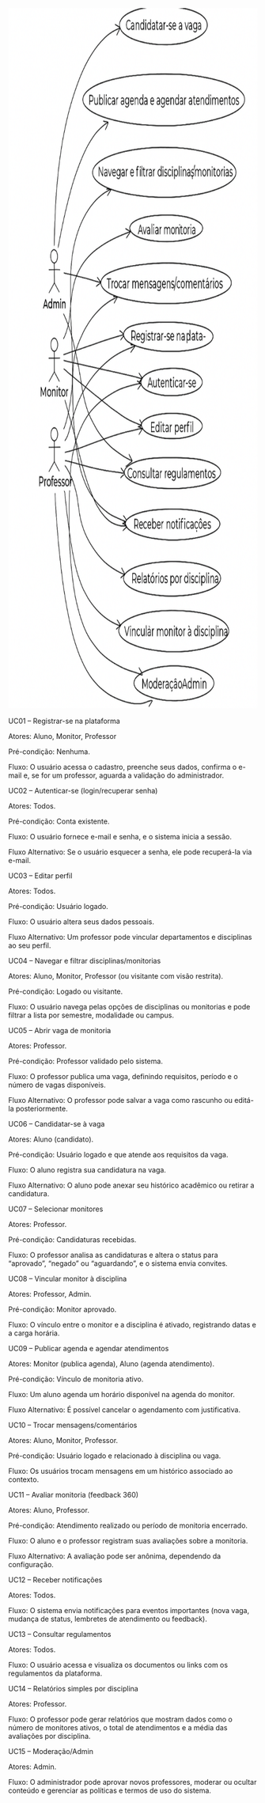 <img width="1360" height="1416" alt="sequencia_1" src="https://github.com/Projetos-de-Extensao/PBE_25.2_8001_I/blob/main/docs/assets/Casos_de_Uso/ChatGPT%20Image%2026%20de%20set.%20de%202025,%2000_58_14%20(1).png?raw=true" />

UC01 – Registrar-se na plataforma

Atores: Aluno, Monitor, Professor

Pré-condição: Nenhuma.

Fluxo: O usuário acessa o cadastro, preenche seus dados, confirma o e-mail e, se for um professor, aguarda a validação do administrador.

UC02 – Autenticar-se (login/recuperar senha)

Atores: Todos.

Pré-condição: Conta existente.

Fluxo: O usuário fornece e-mail e senha, e o sistema inicia a sessão.

Fluxo Alternativo: Se o usuário esquecer a senha, ele pode recuperá-la via e-mail.

UC03 – Editar perfil

Atores: Todos.

Pré-condição: Usuário logado.

Fluxo: O usuário altera seus dados pessoais.

Fluxo Alternativo: Um professor pode vincular departamentos e disciplinas ao seu perfil.

UC04 – Navegar e filtrar disciplinas/monitorias

Atores: Aluno, Monitor, Professor (ou visitante com visão restrita).

Pré-condição: Logado ou visitante.

Fluxo: O usuário navega pelas opções de disciplinas ou monitorias e pode filtrar a lista por semestre, modalidade ou campus.

UC05 – Abrir vaga de monitoria

Atores: Professor.

Pré-condição: Professor validado pelo sistema.

Fluxo: O professor publica uma vaga, definindo requisitos, período e o número de vagas disponíveis.

Fluxo Alternativo: O professor pode salvar a vaga como rascunho ou editá-la posteriormente.

UC06 – Candidatar-se à vaga

Atores: Aluno (candidato).

Pré-condição: Usuário logado e que atende aos requisitos da vaga.

Fluxo: O aluno registra sua candidatura na vaga.

Fluxo Alternativo: O aluno pode anexar seu histórico acadêmico ou retirar a candidatura.

UC07 – Selecionar monitores

Atores: Professor.

Pré-condição: Candidaturas recebidas.

Fluxo: O professor analisa as candidaturas e altera o status para “aprovado”, “negado” ou “aguardando”, e o sistema envia convites.

UC08 – Vincular monitor à disciplina

Atores: Professor, Admin.

Pré-condição: Monitor aprovado.

Fluxo: O vínculo entre o monitor e a disciplina é ativado, registrando datas e a carga horária.

UC09 – Publicar agenda e agendar atendimentos

Atores: Monitor (publica agenda), Aluno (agenda atendimento).

Pré-condição: Vínculo de monitoria ativo.

Fluxo: Um aluno agenda um horário disponível na agenda do monitor.

Fluxo Alternativo: É possível cancelar o agendamento com justificativa.

UC10 – Trocar mensagens/comentários

Atores: Aluno, Monitor, Professor.

Pré-condição: Usuário logado e relacionado à disciplina ou vaga.

Fluxo: Os usuários trocam mensagens em um histórico associado ao contexto.

UC11 – Avaliar monitoria (feedback 360)

Atores: Aluno, Professor.

Pré-condição: Atendimento realizado ou período de monitoria encerrado.

Fluxo: O aluno e o professor registram suas avaliações sobre a monitoria.

Fluxo Alternativo: A avaliação pode ser anônima, dependendo da configuração.

UC12 – Receber notificações

Atores: Todos.

Fluxo: O sistema envia notificações para eventos importantes (nova vaga, mudança de status, lembretes de atendimento ou feedback).

UC13 – Consultar regulamentos

Atores: Todos.

Fluxo: O usuário acessa e visualiza os documentos ou links com os regulamentos da plataforma.

UC14 – Relatórios simples por disciplina

Atores: Professor.

Fluxo: O professor pode gerar relatórios que mostram dados como o número de monitores ativos, o total de atendimentos e a média das avaliações por disciplina.

UC15 – Moderação/Admin

Atores: Admin.

Fluxo: O administrador pode aprovar novos professores, moderar ou ocultar conteúdo e gerenciar as políticas e termos de uso do sistema.

